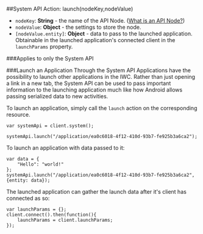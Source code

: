 ##System API Action: launch(nodeKey,nodeValue)
* `nodeKey`: **String** - the name of the API Node. ([What is an API Node?](../../resources.md))
* `nodeValue`: **Object** - the settings to store the node.
* `[nodeValue.entity]`: **Object** - data to pass to the launched application. Obtainable in the launched application's
connected client in the `launchParams` property.

 
###Applies to only the System API

###Launch an Application Through the System API
Applications have the possibility to launch other applications in the IWC. Rather than just opening a link in a new tab,
the System API can be used to pass important information to the launching application much like how Android allows
passing serialized data to new activities.

To launch an application, simply call the `launch` action on the corresponding resource.

```
var systemApi = client.system();

systemApi.launch("/application/ea0c6018-4f12-410d-93b7-fe925b3a6ca2");
```

To launch an application with data passed to it:
```
var data = {
    "Hello": "world!"
};
systemApi.launch("/application/ea0c6018-4f12-410d-93b7-fe925b3a6ca2",{entity: data});
```

The launched application can gather the launch data after it's client has connected as so:
```
var launchParams = {};
client.connect().then(function(){
    launchParams = client.launchParams;
});
```